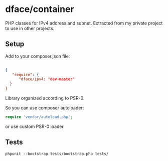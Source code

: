 # dface/container

PHP classes for IPv4 address and subnet. Extracted from my private project to use in other projects.

## Setup

Add to your composer.json file:

``` json
 
{
   "require": {
      "dface/ipv4: "dev-master"
  }
}
```

Library organized according to PSR-0. 

So you can use composer autoloader:
``` php
require 'vendor/autoload.php';
```
or use custom PSR-0 loader.


## Tests

```
phpunit --bootstrap tests/bootstrap.php tests/
```
